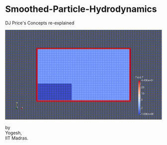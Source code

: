 # Smoothed-Particle-Hydrodynamics
DJ Price's Concepts re-explained </br>

![demo](DamBreak.gif)

by </br>
Yogesh, </br>
IIT Madras.


